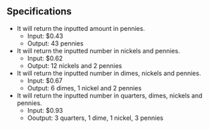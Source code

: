 ## Specifications
* It will return the inputted amount in pennies.
  * Input: $0.43
  * Output: 43 pennies
* It will return the inputted number in nickels and pennies.
  * Input: $0.62
  * Output: 12 nickels and 2 pennies
* It will return the inputted number in dimes, nickels and pennies.
  * Input: $0.67
  * Output: 6 dimes, 1 nickel and 2 pennies
* It will return the inputted number in quarters, dimes, nickels and pennies.
  * Input: $0.93
  * Ooutput: 3 quarters, 1 dime, 1 nickel, 3 pennies
